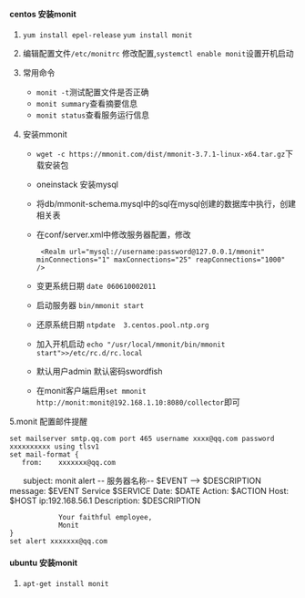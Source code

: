 #### centos 安装monit
1. `yum install epel-release`   `yum install monit`
2. 编辑配置文件`/etc/monitrc` 修改配置,`systemctl enable monit`设置开机启动
3. 常用命令
    
   + `monit -t`测试配置文件是否正确  
   + `monit summary`查看摘要信息  
   + `monit status`查看服务运行信息  

4. 安装mmonit

    + `wget -c https://mmonit.com/dist/mmonit-3.7.1-linux-x64.tar.gz`下载安装包    
    + oneinstack 安装mysql  
    + 将db/mmonit-schema.mysql中的sql在mysql创建的数据库中执行，创建相关表  
    + 在conf/server.xml中修改服务器配置，修改  
    
           <Realm url="mysql://username:password@127.0.0.1/mmonit"  minConnections="1" maxConnections="25" reapConnections="1000" />

    + 变更系统日期 `date 060610002011` 
    + 启动服务器 `bin/mmonit start` 
    + 还原系统日期 `ntpdate  3.centos.pool.ntp.org` 
    + 加入开机启动 `echo "/usr/local/mmonit/bin/mmonit start">>/etc/rc.d/rc.local` 
    + 默认用户admin 默认密码swordfish  
    + 在monit客户端启用`set mmonit http://monit:monit@192.168.1.10:8080/collector`即可

5.monit 配置邮件提醒

    set mailserver smtp.qq.com port 465 username xxxx@qq.com password xxxxxxxxxx using tlsv1  
    set mail-format {
       from:    xxxxxxx@qq.com
       subject: monit alert -- 服务器名称-- $EVENT --> $DESCRIPTION
       message: $EVENT Service $SERVICE
                     Date:        $DATE
                     Action:      $ACTION
                     Host:        $HOST ip:192.168.56.1
                     Description: $DESCRIPTION

                Your faithful employee,
                Monit
    }
    set alert xxxxxxx@qq.com

#### ubuntu 安装monit
1. `apt-get install monit`
